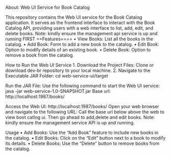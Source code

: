 About: Web UI Service for Book Catalog

This repository contains the Web UI service for the Book Catalog application. It serves as the frontend interface to interact with the Book Catalog API, providing users with a web interface to list, add, edit, and delete books. Note: kindly ensure the management api service is up and running FIRST
==Features====
	•	View Books: List all the books in the catalog.
	•	Add Book: Form to add a new book to the catalog.
	•	Edit Book: Option to modify details of an existing book.
	•	Delete Book: Option to remove a book from the catalog.
 
How to Run the Web UI Service
	1.	Download the Project Files: Clone or download dev-br repository to your local machine.
	2.	Navigate to the Executable JAR Folder:  cd web-service-ui/target
 
Run the JAR File:
Use the following command to start the Web UI service:   java -jar web-service-1.0-SNAPSHOT.jar
Base url: http://localhost:1987/books/

Access the Web UI: http://localhost:1987/books/
Open your web browser and navigate to the following URL:
Call the base url below above the web to view boot catlog ui. Then go ahead to add,delete and edit books.
Note: kindly ensure the management service API is up and running.

Usage
	•	Add Books: Use the “Add Book” feature to include new books in the catalog.
	•	Edit Books: Click on the “Edit” button next to a book to modify its details.
	•	Delete Books: Use the “Delete” button to remove books from the catalog.
   
